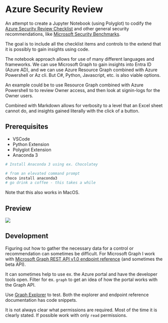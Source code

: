 # Azure Security Review

An attempt to create a Jupyter Notebook (using Polyglot) to codify the [Azure Security Review Checklist](https://github.com/Azure/review-checklists) and other general security recommendations, like [Microsoft Security Benchmarks](https://learn.microsoft.com/en-us/security/benchmark/azure/overview).

The goal is to include all the checklist items and controls to the extend that it is possibly to gain insights using code.

The notebook approach allows for use of many different languages and frameworks. We can use Microsoft Graph to gain insights into Entra ID (Azure AD), and we can use Azure Resource Graph combined with Azure Powershell or Az cli. But C#, Python, Javascript, etc. is also viable options.

An example could be to use Resource Graph combined with Azure Powershell to to review Owner access, and then look at signin-logs for the Owner users.

Combined with Markdown allows for verbosity to a level that an Excel sheet cannot do, and insights gained literally with the click of a button.

## Prerequisites

- VSCode
- Python Extension
- Polyglot Extension
- Anaconda 3

```powershell
# Install Anaconda 3 using ex. Chocolatey

# from an elevated command prompt
choco install anaconda3
# go drink a coffee - this takes a while
```

Note that this also works in MacOS.

## Preview

![](notebooks/media/iam.gif)

## Development

Figuring out how to gather the necessary data for a control or recommendation can sometimes be difficult. For Microsoft Graph I work with [Microsoft Graph REST API v1.0 endpoint reference](https://learn.microsoft.com/en-us/graph/api/overview?view=graph-rest-1.0) (and sometimes the beta API).

It can sometimes help to use ex. the Azure portal and have the developer tools open. Filter for ex. `graph` to get an idea of how the portal works with the Graph API.

Use [Graph Explorer](https://developer.microsoft.com/en-us/graph/graph-explorer) to test. Both the explorer and endpoint reference documentation has code snippets.

It is not always clear what permissions are required. Most of the time it is clearly stated. If possible work with only `read` permissions.